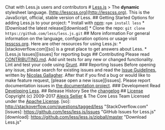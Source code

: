 Chat with Less.js users and contributors # [Less.js](http://lesscss.org) > The **dynamic** stylesheet language. [http://lesscss.org](http://lesscss.org). This is the JavaScript, official, stable version of Less. ## Getting Started Options for adding Less.js to your project: * Install with [npm](https://npmjs.org): `npm install less` * [Download the latest release][download] * Clone the repo: `git clone https://github.com/less/less.js.git` ## More information For general information on the language, configuration options or usage visit [lesscss.org](http://lesscss.org). Here are other resources for using Less.js: * [stackoverflow.com][so] is a great place to get answers about Less. * [Less.js Issues][issues] for reporting bugs ## Contributing Please read [CONTRIBUTING.md](CONTRIBUTING.md). Add unit tests for any new or changed functionality. Lint and test your code using [Grunt](http://gruntjs.com). ### Reporting Issues Before opening any issue, please search for existing issues and read the [Issue Guidelines](https://github.com/necolas/issue-guidelines), written by [Nicolas Gallagher](https://github.com/necolas). After that if you find a bug or would like to make feature request, [please open a new issue][issues]. Please report documentation issues in [the documentation project](https://github.com/less/less-docs). ### Development Read [Developing Less](http://lesscss.org/usage/#developing-less). ## Release History See the [changelog](CHANGELOG.md) ## [License](LICENSE) Copyright (c) 2009-2017 [Alexis Sellier](http://cloudhead.io) & The Core Less Team Licensed under the [Apache License](LICENSE). [so]: http://stackoverflow.com/questions/tagged/less "StackOverflow.com" [issues]: https://github.com/less/less.js/issues "GitHub Issues for Less.js" [download]: https://github.com/less/less.js/zipball/master "Download Less.js"